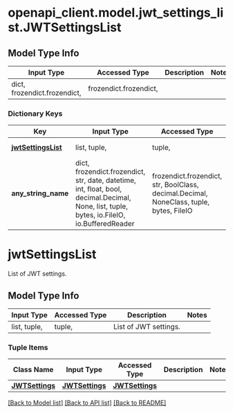 # openapi_client.model.jwt_settings_list.JWTSettingsList

## Model Type Info
Input Type | Accessed Type | Description | Notes
------------ | ------------- | ------------- | -------------
dict, frozendict.frozendict,  | frozendict.frozendict,  |  | 

### Dictionary Keys
Key | Input Type | Accessed Type | Description | Notes
------------ | ------------- | ------------- | ------------- | -------------
**[jwtSettingsList](#jwtSettingsList)** | list, tuple,  | tuple,  | List of JWT settings. | 
**any_string_name** | dict, frozendict.frozendict, str, date, datetime, int, float, bool, decimal.Decimal, None, list, tuple, bytes, io.FileIO, io.BufferedReader | frozendict.frozendict, str, BoolClass, decimal.Decimal, NoneClass, tuple, bytes, FileIO | any string name can be used but the value must be the correct type | [optional]

# jwtSettingsList

List of JWT settings.

## Model Type Info
Input Type | Accessed Type | Description | Notes
------------ | ------------- | ------------- | -------------
list, tuple,  | tuple,  | List of JWT settings. | 

### Tuple Items
Class Name | Input Type | Accessed Type | Description | Notes
------------- | ------------- | ------------- | ------------- | -------------
[**JWTSettings**](JWTSettings.md) | [**JWTSettings**](JWTSettings.md) | [**JWTSettings**](JWTSettings.md) |  | 

[[Back to Model list]](../../README.md#documentation-for-models) [[Back to API list]](../../README.md#documentation-for-api-endpoints) [[Back to README]](../../README.md)

